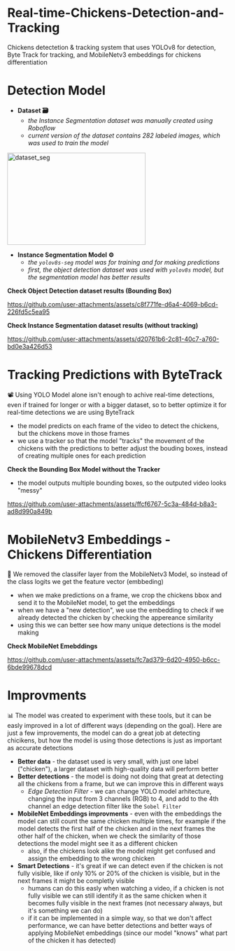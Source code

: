 # Real-time-Chickens-Detection-and-Tracking
Chickens detectetion &amp; tracking system that uses YOLOv8 for detection, Byte Track for tracking, and MobileNetv3 embeddings for chickens differentiation



# **Detection Model**

 * **Dataset 🗃**
   * *the Instance Segmentation dataset was manually created using Roboflow*
   * *current version of the dataset contains 282 labeled images, which was used to train the model*

<img width="316" height="210" alt="dataset_seg" src="https://github.com/user-attachments/assets/620e2f0e-5b2c-4e01-bcec-d88ac15d6acf" />


 * **Instance Segmentation Model ⚙**
   * *the `yolov8s-seg` model was for training and for making predictions*
   * *first, the object detection dataset was used with `yolov8s` model, but the segmentation model has better results*


**Check Object Detection dataset results (Bounding Box)**

https://github.com/user-attachments/assets/c8f771fe-d6a4-4069-b6cd-226fd5c5ea95


**Check Instance Segmentation dataset results (without tracking)**

https://github.com/user-attachments/assets/d20761b6-2c81-40c7-a760-bd0e3a426d53


# Tracking Predictions with ByteTrack

📽 Using YOLO Model alone isn't enough to achive real-time detections, even if trained for longer or with a bigger dataset, so to better optimize it for real-time detections we are using ByteTrack  
  * the model predicts on each frame of the video to detect the chickens, but the chickens move in those frames
  * we use a tracker so that the model "tracks" the movement of the chickens with the predictions to better adjust the bouding boxes, instead of creating multiple ones for each prediction


**Check the Bounding Box Model without the Tracker**
 * the model outputs multiple bounding boxes, so the outputed video looks "messy"

https://github.com/user-attachments/assets/ffcf6767-5c3a-484d-b8a3-ad8d990a849b


# **MobileNetv3 Embeddings - Chickens Differentiation**

🔎 We removed the classifer layer from the MobileNetv3 Model, so instead of the class logits we get the feature vector (embbeding)
   * when we make predictions on a frame, we crop the chickens bbox and send it to the MobileNet model, to get the embeddings
   * when we have a "new detection", we use the embedding to check if we already detected the chicken by checking the appereance similarity
   * using this we can better see how many unique detections is the model making


**Check MobileNet Emebddings**

https://github.com/user-attachments/assets/fc7ad379-6d20-4950-b6cc-6bde99678dcd


# Improvments

📊 The model was created to experiment with these tools, but it can be easly improved in a lot of different ways (depending on the goal). Here are just a few improvements, the model can do a great job at detecting chicikens, but how the model is using those detections is just as important as accurate detections 

* **Better data** - the dataset used is very small, with just one label ("chicken"), a larger dataset with high-quality data will perform better
* **Better detections** - the model is doing not doing that great at detecting all the chickens from a frame, but we can improve this in different ways
    * *Edge Detection Filter* - we can change YOLO model arhitecture, changing the input from 3 channels (RGB) to 4, and add to the 4th channel an edge detection filter like the `Sobel Filter`
* **MobileNet Embeddings improvments** - even with the embeddings the model can still count the same chicken multiple times, for example if the model detects the first half of the chicken and in the next frames the other half of the chicken, when we check the similarity of those detections the model might see it as a different chicken
    * also, if the chickens look alike the model might get confused and assign the embedding to the wrong chicken
* **Smart Detections** - it's great if we can detect even if the chicken is not fully visible, like if only 10% or 20% of the chicken is visible, but in the next frames it might be completly visible
    * humans can do this easly when watching a video, if a chicken is not fully visible we can still identify it as the same chicken when it becomes fully visible in the next frames (not necessary always, but it's something we can do)
    * if it can be implemented in a simple way, so that we don't affect performance, we can have better detections and better ways of applying MobileNet embeddings (since our model "knows" what part of the chicken it has detected)












